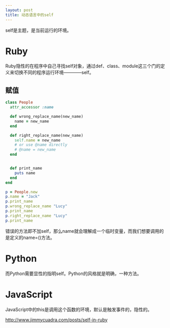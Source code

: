 ```yaml
---
layout: post
title: 动态语言中的self
---
```


self是主题，是当前运行的环境。

# Ruby
Ruby隐性的在程序中自己寻找self对象，通过def、class、module这三个门的定义来切换不同的程序运行环境————self。

## 赋值

```ruby
class People
  attr_accessor :name

  def wrong_replace_name(new_name)
    name = new_name
  end

  def right_replace_name(new_name)
    self.name = new_name
    # or use @name directly
    # @name = new_name
  end


  def print_name
    puts name
  end
end

p = People.new
p.name = "Jack"
p.print_name
p.wrong_replace_name "Lucy"
p.print_name
p.right_replace_name "Lucy"
p.print_name
```

错误的方法即不加self，那么name就会理解成一个临时变量，而我们想要调用的是定义的name=()方法。

# Python
而Python需要显性的指明self。Python的风格就是明确，一种方法。

# JavaScript
JavaScript中的this是调用这个函数的环境，默认是触发事件的，隐性的。


http://www.jimmycuadra.com/posts/self-in-ruby

